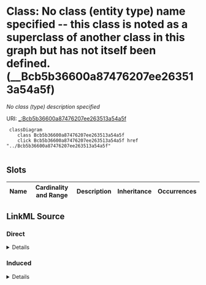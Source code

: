 

# Class: No class (entity type) name specified -- this class is noted as a superclass of another class in this graph but has not itself been defined. (__Bcb5b36600a87476207ee263513a54a5f)


_No class (type) description specified_







URI: [_:Bcb5b36600a87476207ee263513a54a5f](_:Bcb5b36600a87476207ee263513a54a5f)






```mermaid
 classDiagram
    class Bcb5b36600a87476207ee263513a54a5f
    click Bcb5b36600a87476207ee263513a54a5f href "../Bcb5b36600a87476207ee263513a54a5f"
      
```




<!-- no inheritance hierarchy -->


## Slots

| Name | Cardinality and Range | Description | Inheritance | Occurrences |
| ---  | --- | --- | --- | --- |














## LinkML Source

<!-- TODO: investigate https://stackoverflow.com/questions/37606292/how-to-create-tabbed-code-blocks-in-mkdocs-or-sphinx -->

### Direct

<details>

```yaml
name: __Bcb5b36600a87476207ee263513a54a5f
conforms_to: No schema conformance document specified
description: No class (type) description specified
title: No class (entity type) name specified -- this class is noted as a superclass
  of another class in this graph but has not itself been defined.
from_schema: sawgraph-kg
rank: 1000
class_uri: _:Bcb5b36600a87476207ee263513a54a5f

```
</details>

### Induced

<details>

```yaml
name: __Bcb5b36600a87476207ee263513a54a5f
conforms_to: No schema conformance document specified
description: No class (type) description specified
title: No class (entity type) name specified -- this class is noted as a superclass
  of another class in this graph but has not itself been defined.
from_schema: sawgraph-kg
rank: 1000
class_uri: _:Bcb5b36600a87476207ee263513a54a5f

```
</details>